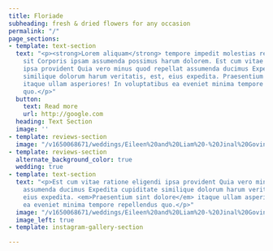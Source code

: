 ```yaml
---
title: Floriade
subheading: fresh & dried flowers for any occasion
permalink: "/"
page_sections:
- template: text-section
  text: "<p><strong>Lorem aliquam</strong> tempore impedit molestias reprehenderit
    sit Corporis ipsam assumenda possimus harum dolorem. Est cum vitae ratione eligendi
    ipsa provident Quia vero minus quod repellat assumenda ducimus Expedita cupiditate
    similique dolorum harum veritatis, est, eius expedita. Praesentium sint dolore
    itaque ullam asperiores! In voluptatibus ea eveniet minima tempore repellendus
    quo.</p>"
  button:
    text: Read more
    url: http://google.com
  heading: Text Section
  image: ''
- template: reviews-section
  image: "/v1650068671/weddings/Eileen%20and%20Liam%20-%20Jinal%20Govind%20Photography/a1mkzuuymrhphw0vvshr.jpg"
- template: reviews-section
  alternate_background_color: true
  wedding: true
- template: text-section
  text: "<p>Est cum vitae ratione eligendi ipsa provident Quia vero minus quod repellat
    assumenda ducimus Expedita cupiditate similique dolorum harum veritatis, est,
    eius expedita. <em>Praesentium sint dolore</em> itaque ullam asperiores! In voluptatibus
    ea eveniet minima tempore repellendus quo.</p>"
  image: "/v1650068671/weddings/Eileen%20and%20Liam%20-%20Jinal%20Govind%20Photography/a1mkzuuymrhphw0vvshr.jpg"
  image_left: true
- template: instagram-gallery-section

---
```

